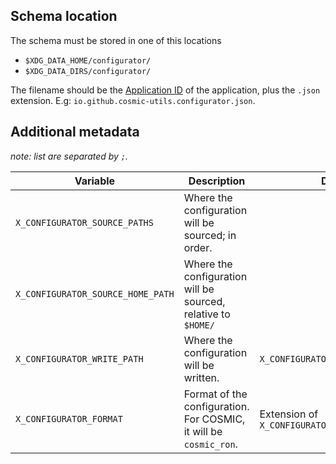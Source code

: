 ## Schema location

The schema must be stored in one of this locations

- `$XDG_DATA_HOME/configurator/`
- `$XDG_DATA_DIRS/configurator/`

The filename should be the [Application ID](https://docs.flathub.org/docs/for-app-authors/requirements/#application-id) of the application, plus the `.json` extension. E.g: `io.github.cosmic-utils.configurator.json`.

## Additional metadata

_note: list are separated by `;`._

<table>
  <thead>
    <tr>
      <th>Variable</th>
      <th>Description</th>
      <th>Default</th>
      <th>Type</th>
    </tr>
  </thead>
  <tbody>
    <tr>
      <td><code>X_CONFIGURATOR_SOURCE_PATHS</code></td>
      <td>Where the configuration will be sourced; in order.</td>
      <td></td>
      <td>List of paths</td>
    </tr>
    <tr>
      <td><code>X_CONFIGURATOR_SOURCE_HOME_PATH</code></td>
      <td>Where the configuration will be sourced, relative to <code>$HOME/</code></td>
      <td></td>
      <td>Path</td>
    </tr>
    <tr>
      <td><code>X_CONFIGURATOR_WRITE_PATH</code></td>
      <td>Where the configuration will be written.</td>
      <td><code>X_CONFIGURATOR_SOURCE_HOME_PATH</code></td>
      <td>Path</td>
    </tr>
    <tr>
      <td><code>X_CONFIGURATOR_FORMAT</code></td>
      <td>Format of the configuration. For COSMIC, it will be <code>cosmic_ron</code>.</td>
      <td>Extension of <code>X_CONFIGURATOR_SOURCE_HOME_PATH</code></td>
      <td>String</td>
    </tr>
  </tbody>
</table>

